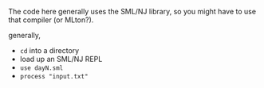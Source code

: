 The code here generally uses the SML/NJ library, so you might have to use that compiler (or MLton?).

generally,
- `cd` into a directory
- load up an SML/NJ REPL
- `use dayN.sml`
- `process "input.txt"`
